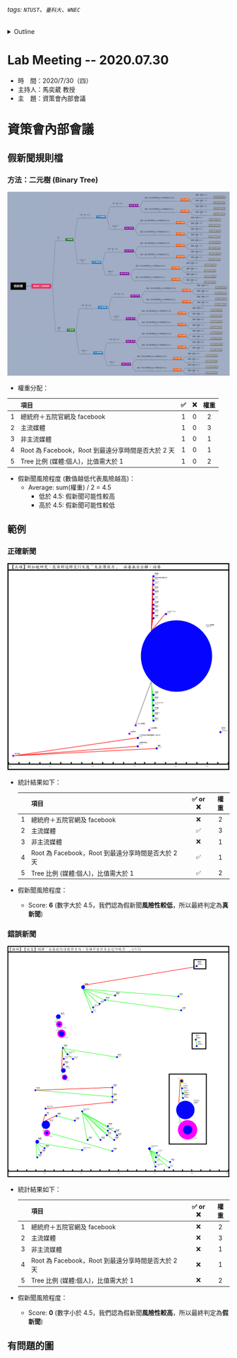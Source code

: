 ###### tags: `NTUST`、`臺科大`、`WNEC`
<details>
<summary>Outline</summary>

- [Lab Meeting -- 2020.07.30](#lab-meeting----20200730)
- [資策會內部會議](#資策會內部會議)
  - [假新聞規則檔](#假新聞規則檔)
    - [方法：二元樹 (Binary Tree)](#方法二元樹-binary-tree)
  - [範例](#範例)
    - [正確新聞](#正確新聞)
    - [錯誤新聞](#錯誤新聞)
  - [有問題的圖](#有問題的圖)
</details>

# Lab Meeting -- 2020.07.30
- 時　間：2020/7/30（四）
- 主持人：馬奕葳 教授
- 主　題：資策會內部會議

# 資策會內部會議
## 假新聞規則檔
### 方法：二元樹 (Binary Tree)
<img src="https://github.com/ChiaYuSu/lab-meeting-minutes/blob/master/1090730(III)/rules_binary_tree.png" />

- 權重分配：

|       | 項目                                               |   ✅   |   ❌   | 權重  |
| :---: | :------------------------------------------------- | :---: | :---: | :---: |
|   1   | 總統府＋五院官網及 facebook                        |   1   |   0   |   2   |
|   2   | 主流媒體                                           |   1   |   0   |   3   |
|   3   | 非主流媒體                                         |   1   |   0   |   1   |
|   4   | Root 為 Facebook，Root 到最遠分享時間是否大於 2 天 |   1   |   0   |   1   |
|   5   | Tree 比例 (媒體:個人)，比值需大於 1                |   1   |   0   |   2   |

- 假新聞風險程度 (數值越低代表風險越高)：
  - Average: sum(權重) / 2 = 4.5
    - 低於 4.5: 假新聞可能性較高
    - 高於 4.5: 假新聞可能性較低

## 範例
### 正確新聞
<img src="https://github.com/ChiaYuSu/lab-meeting-minutes/blob/master/1090730(III)/R2.png" />

- 統計結果如下：

  |       | 項目                                               | ✅ or ❌ | 權重  |
  | :---: | :------------------------------------------------- | :----: | :---: |
  |   1   | 總統府＋五院官網及 facebook                        |   ❌    |   2   |
  |   2   | 主流媒體                                           |   ✅    |   3   |
  |   3   | 非主流媒體                                         |   ❌    |   1   |
  |   4   | Root 為 Facebook，Root 到最遠分享時間是否大於 2 天 |   ✅    |   1   |
  |   5   | Tree 比例 (媒體:個人)，比值需大於 1                |   ✅    |   2   |

- 假新聞風險程度：
  - Score: **6** (數字大於 4.5，我們認為假新聞**風險性較低**，所以最終判定為**真新聞**)

### 錯誤新聞
<img src="https://github.com/ChiaYuSu/lab-meeting-minutes/blob/master/1090730(III)/505.png" />

- 統計結果如下：

  |       | 項目                                               | ✅ or ❌ | 權重  |
  | :---: | :------------------------------------------------- | :----: | :---: |
  |   1   | 總統府＋五院官網及 facebook                        |   ❌    |   2   |
  |   2   | 主流媒體                                           |   ❌    |   3   |
  |   3   | 非主流媒體                                         |   ❌    |   1   |
  |   4   | Root 為 Facebook，Root 到最遠分享時間是否大於 2 天 |   ❌    |   1   |
  |   5   | Tree 比例 (媒體:個人)，比值需大於 1                |   ❌    |   2   |

- 假新聞風險程度：
  - Score: **0** (數字小於 4.5，我們認為假新聞**風險性較高**，所以最終判定為**假新聞**)

## 有問題的圖